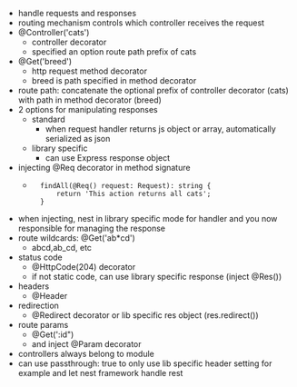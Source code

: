 - handle requests and responses
- routing mechanism controls which controller receives the request
- @Controller('cats')
	- controller decorator
	- specified an option route path prefix of cats
- @Get('breed')
	- http request method decorator
	- breed is path specified in method decorator
- route path: concatenate the optional prefix of controller decorator (cats) with path in method decorator (breed)
- 2 options for manipulating responses
	- standard
		- when request handler returns js object or array, automatically serialized as json
	- library specific
		- can use Express response object
- injecting @Req decorator in method signature
	- ```
		findAll(@Req() request: Request): string {
		    return 'This action returns all cats';
	    } 
- when injecting, nest in library specific mode for handler and you now responsible for managing the response
- route wildcards: @Get('ab\*cd')
	- abcd,ab_cd, etc
- status code
	- @HttpCode(204) decorator
	- if not static code, can use library specific response (inject @Res())
- headers
	- @Header
- redirection
	- @Redirect decorator or lib specific res object (res.redirect())
- route params
	- @Get(':id")
	- and inject @Param decorator
- controllers always belong to module
- can use passthrough: true to only use lib specific header setting for example and let nest framework handle rest